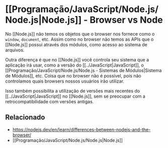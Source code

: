 # [[Programação/JavaScript/Node.js/Node.js|Node.js]] - Browser vs Node
No [[Node.js]] não temos os objetos que o browser nos fornece como o `window`, `document`, etc. Assim como no browser não temos as APIs que o [[Node.js]] possui através dos módulos, como acesso ao sistema de arquivos.

Outra diferença é que no [[Node.js]] você controla seu sistema que a aplicação irá usar, como a versão do [[../JavaScript|JavaScript]], o [[Programação/JavaScript/Node.js/Node.js - Sistemas de Módulos|Sistema de Módulos]], etc. Coisa que no browser não é possível, pois não controlamos quais browsers nossos usuários irão utilizar.

Isso também possibilita a utilização de versões mais recentes do [[../JavaScript|JavaScript]] no [[Node.js]], sem se preocupar com a retrocompatibilidade com versões antigas.

## Relacionado
- https://nodejs.dev/en/learn/differences-between-nodejs-and-the-browser/
- [[Programação/JavaScript/Node.js/Node.js|Node.js]]